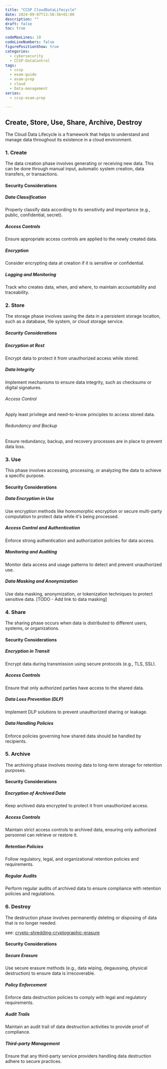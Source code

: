 ```yaml
---
title: "CCSP CloudDataLifecycle" 
date: 2024-09-07T13:58:56+01:00 
description: ""
draft: false 
toc: true

codeMaxLines: 10 
codeLineNumbers: false 
figurePositionShow: true 
categories:
  - cybersecurity
  - CCSP-DataControl
tags:
  - ccsp
  - exam-guide
  - exam-prep
  - cloud
  - Data-management
series:
  - ccsp-exam-prep

---
```


## **C**reate, **S**tore, **U**se, **S**hare, **A**rchive, **D**estroy

The Cloud Data Lifecycle is a framework that helps to understand and manage data throughout its
existence in a cloud environment.

### 1. Create

The data creation phase involves generating or receiving new data. This can be done through manual
input, automatic system creation, data transfers, or transactions.

#### Security Considerations

##### Data Classification

Properly classify data according to its sensitivity and importance (e.g., public, confidential,
secret).

##### Access Controls

Ensure appropriate access controls are applied to the newly created data.

##### Encryption

Consider encrypting data at creation if it is sensitive or confidential.

##### Logging and Monitoring

Track who creates data, when, and where, to maintain accountability and traceability.

### 2. Store

The storage phase involves saving the data in a persistent storage location, such as a
database, file system, or cloud storage service.

##### Security Considerations

##### Encryption at Rest

Encrypt data to protect it from unauthorized access while stored.

##### Data Integrity

Implement mechanisms to ensure data integrity, such as checksums or digital
signatures.

###### Access Control

Apply least privilege and need-to-know principles to access stored data.

###### Redundancy and Backup

Ensure redundancy, backup, and recovery processes are in place to prevent
data loss.

### 3. Use

This phase involves accessing, processing, or analyzing the data to achieve a specific
purpose.
#### Security Considerations

##### Data Encryption in Use
Use encryption methods like homomorphic encryption or secure multi-party
computation to protect data while it's being processed.
##### Access Control and Authentication
Enforce strong authentication and authorization policies for data
access.
##### Monitoring and Auditing
Monitor data access and usage patterns to detect and prevent unauthorized
use.
##### Data Masking and Anonymization
Use data masking, anonymization, or tokenization techniques to
protect sensitive data. [TODO - Add link to data masking]

### 4. Share

The sharing phase occurs when data is distributed to different users, systems, or organizations.

#### Security Considerations

##### Encryption in Transit

Encrypt data during transmission using secure protocols (e.g., TLS, SSL).

##### Access Controls

Ensure that only authorized parties have access to the shared data.

##### Data Loss Prevention (DLP)

Implement DLP solutions to prevent unauthorized sharing or leakage.

##### Data Handling Policies

Enforce policies governing how shared data should be handled by recipients.

### 5. Archive

The archiving phase involves moving data to long-term storage for retention purposes.

#### Security Considerations

##### Encryption of Archived Data

Keep archived data encrypted to protect it from unauthorized access.

##### Access Controls

Maintain strict access controls to archived data, ensuring only authorized personnel can retrieve or
restore it.

##### Retention Policies

Follow regulatory, legal, and organizational retention policies and requirements.

##### Regular Audits

Perform regular audits of archived data to ensure compliance with retention policies and
regulations.

### 6. Destroy

The destruction phase involves permanently deleting or disposing of data that is no
longer needed.

see: [crypto-shredding-cryptographic-erasure](/post/ccsp-datacontrol/#crypto-shredding-cryptographic-erasure)

#### Security Considerations

##### Secure Erasure

Use secure erasure methods (e.g., data wiping, degaussing, physical destruction) to
ensure data is irrecoverable.


##### Policy Enforcement

Enforce data destruction policies to comply with legal and regulatory
requirements.

##### Audit Trails

Maintain an audit trail of data destruction activities to provide proof of compliance.

##### Third-party Management

Ensure that any third-party service providers handling data destruction
adhere to secure practices.



